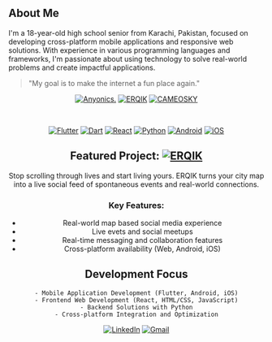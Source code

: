 ## About Me
I'm a 18-year-old high school senior from Karachi, Pakistan, focused on developing cross-platform mobile applications and responsive web solutions. With experience in various programming languages and frameworks, I'm passionate about using technology to solve real-world problems and create impactful applications.
> "My goal is to make the internet a fun place again."

<div align="center">

[![Anyonics.](https://img.shields.io/badge/anyonics-000000?style=for-the-badge&logoColor=white)](https://anyonics.com/)
[![ERQIK](https://img.shields.io/badge/erqik-FFD700?style=for-the-badge&logoColor=black)](https://anyonics.com/erqik/erqik.html)
[![CAMEOSKY](https://img.shields.io/badge/Cameosky-FF8C00?style=for-the-badge&logoColor=white)](https://anyonics.com/aboutus.html)


<div/>
<br>
<div align="center">
  
[![Flutter](https://img.shields.io/badge/Flutter-%2302569B.svg?style=for-the-badge&logo=Flutter&logoColor=white)](https://flutter.dev/)
[![Dart](https://img.shields.io/badge/dart-%230175C2.svg?style=for-the-badge&logo=dart&logoColor=white)](https://dart.dev/)
[![React](https://img.shields.io/badge/react-%2320232a.svg?style=for-the-badge&logo=react&logoColor=%2361DAFB)](https://reactjs.org/)
[![Python](https://img.shields.io/badge/python-3670A0?style=for-the-badge&logo=python&logoColor=ffdd54)](https://www.python.org/)
[![Android](https://img.shields.io/badge/Android-3DDC84?style=for-the-badge&logo=android&logoColor=white)](https://developer.android.com/)
[![iOS](https://img.shields.io/badge/iOS-000000?style=for-the-badge&logo=ios&logoColor=white)](https://developer.apple.com/ios/)
</div>

## Featured Project: [![ERQIK](https://img.shields.io/badge/erqik-FFD700?style=for-the-badge&logoColor=black)](https://anyonics.com/erqik/erqik.html)
Stop scrolling through lives and start living yours. ERQIK turns your city map into a live social feed of spontaneous events and real-world connections.

### Key Features:
- Real-world map based social media experience
- Live evets and social meetups
- Real-time messaging and collaboration features
- Cross-platform availability (Web, Android, iOS)

## Development Focus
```
- Mobile Application Development (Flutter, Android, iOS)
- Frontend Web Development (React, HTML/CSS, JavaScript)
- Backend Solutions with Python
- Cross-platform Integration and Optimization
```

[![LinkedIn](https://img.shields.io/badge/linkedin-%230077B5.svg?style=for-the-badge&logo=linkedin&logoColor=white)](https://www.linkedin.com/in/shayan-khan-javed-0a3190315?utm_source=share&utm_campaign=share_via&utm_content=profile&utm_medium=android_app)
[![Gmail](https://img.shields.io/badge/Gmail-D14836?style=for-the-badge&logo=gmail&logoColor=white)](mailto:Shayankhanjavedcontact@gmail.com)
